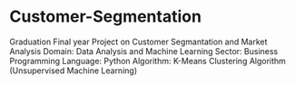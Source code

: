 # Customer-Segmentation
Graduation Final year Project on Customer Segmantation and Market Analysis
Domain: Data Analysis and Machine Learning
Sector: Business
Programming Language: Python
Algorithm: K-Means Clustering Algorithm (Unsupervised Machine Learning)
